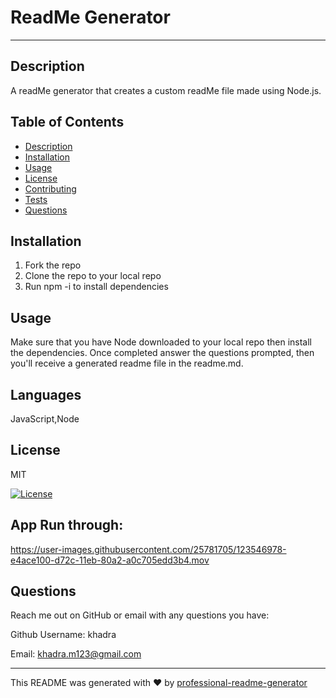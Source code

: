 
  # ReadMe Generator
  
  ---

  ## Description
   A readMe generator that creates a custom readMe file made using Node.js.

  ## Table of Contents
  * [Description](#description)
  * [Installation](#installation)
  * [Usage](#usage)
  * [License](#license)
  * [Contributing](#contribution)
  * [Tests](#tests)
  * [Questions](#questions)

  ## Installation
  1. Fork the repo 
  2. Clone the repo to your local repo 
  3. Run npm -i to install dependencies

  ## Usage
  Make sure that you have Node downloaded to your local repo then install the dependencies. Once completed answer the questions prompted, then you'll receive a generated readme file in the readme.md.

  ## Languages
  JavaScript,Node

  ## License
  MIT

  [![License](https://img.shields.io/badge/License-MIT-green)](https://opensource.org/licenses/MIT)
  
  ## App Run through:
  

https://user-images.githubusercontent.com/25781705/123546978-e4ace100-d72c-11eb-80a2-a0c705edd3b4.mov


  
  ## Questions
  Reach me out on GitHub or email with any questions you have:

  Github Username: khadra

  Email: khadra.m123@gmail.com

  ----
  This README was generated with ❤️ by [professional-readme-generator](https://github.com/khadra123/readme-generator)
  
